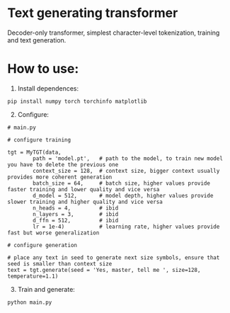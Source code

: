 # Text generating transformer
Decoder-only transformer, simplest character-level tokenization, training and text generation. 
# How to use:
1) Install dependences:
```
pip install numpy torch torchinfo matplotlib
```
2) Configure:
```
# main.py

# configure training

tgt = MyTGT(data, 
		path = 'model.pt',   # path to the model, to train new model you have to delete the previous one
		context_size = 128,  # context size, bigger context usually provides more coherent generation
		batch_size = 64,     # batch size, higher values provide faster training and lower quality and vice versa
		d_model = 512,       # model depth, higher values provide slower training and higher quality and vice versa
		n_heads = 4,         # ibid
		n_layers = 3,        # ibid
		d_ffn = 512,         # ibid
		lr = 1e-4)           # learning rate, higher values provide fast but worse generalization

# configure generation

# place any text in seed to generate next size symbols, ensure that seed is smaller than context size
text = tgt.generate(seed = 'Yes, master, tell me ', size=128, temperature=1.1)

```
3) Train and generate:
```
python main.py
```
